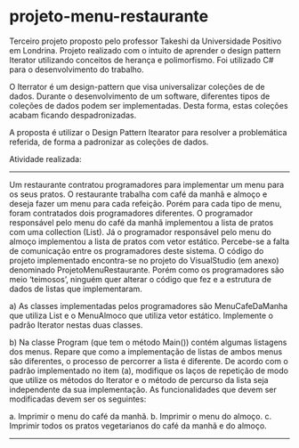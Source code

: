 # projeto-menu-restaurante
Terceiro projeto proposto pelo professor Takeshi da Universidade Positivo em Londrina. Projeto realizado com o intuito de aprender o design pattern Iterator utilizando conceitos de herança e polimorfismo. Foi utilizado C# para o desenvolvimento do trabalho. 

O Iterrator é um design-pattern que visa universalizar coleções de de dados. Durante o desenvolvimento de um software, diferentes tipos de coleções de dados podem ser implementadas. Desta forma, estas coleções acabam ficando despadronizadas.

A proposta é utilizar o Design Pattern Itearator para resolver a problemática referida, de forma a padronizar as coleções de dados.

Atividade realizada:

------------------------------------------------------------------------------------

Um restaurante contratou programadores para implementar um menu para os seus
pratos. O restaurante trabalha com café da manhã e almoço e deseja fazer um menu
para cada refeição. Porém para cada tipo de menu, foram contratados dois
programadores diferentes. O programador responsável pelo menu do café da manhã
implementou a lista de pratos com uma collection (List). Já o programador responsável
pelo menu do almoço implementou a lista de pratos com vetor estático. Percebe-se a
falta de comunicação entre os programadores deste sistema. O código do projeto
implementado encontra-se no projeto do VisualStudio (em anexo) denominado
ProjetoMenuRestaurante. Porém como os programadores são meio ‘teimosos’, ninguém
quer alterar o código que fez e a estrutura de dados de listas que implementaram.

a) As classes implementadas pelos programadores são MenuCafeDaManha que
utiliza List e o MenuAlmoco que utiliza vetor estático. Implemente o padrão
Iterator nestas duas classes.

b) Na classe Program (que tem o método Main()) contém algumas listagens dos
menus. Repare que como a implementação de listas de ambos menus são
diferentes, o processo de percorrer a lista é diferente. De acordo com o padrão
implementado no item (a), modifique os laços de repetição de modo que utilize
os métodos do Iterator e o método de percurso da lista seja independente da
sua implementação. As funcionalidades que devem ser modificadas devem ser
os seguintes:

a. Imprimir o menu do café da manhã.
b. Imprimir o menu do almoço.
c. Imprimir todos os pratos vegetarianos do café da manhã e do almoço.

------------------------------------------------------------------------------------
